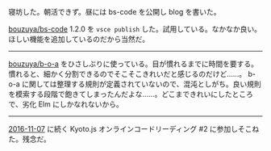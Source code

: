 寝坊した。朝活できず。昼には bs-code を公開し blog を書いた。

[bouzuya/bs-code][] 1.2.0 を `vsce publish` した。試用している。なかなか良い。ほしい機能を追加しているのだから当然だ。

-----

[bouzuya/b-o-a][] をひさしぶりに使っている。目が慣れるまでに時間を要する。慣れると、細かく分割できるのでそこそこきれいだと感じるのだけど……。 b-o-a に関しては整理する規則が定義されていないので、混沌としがち。良い規則を模索する段階で飽きてしまったんだよな……。どこまできれいにしたところで、劣化 Elm にしかなれないから。

-----

[2016-11-07][] に続く Kyoto.js オンラインコードリーディング #2 に参加しそこねた。残念だ。

[bouzuya/bs-code]: https://github.com/bouzuya/bs-code
[bouzuya/b-o-a]: https://github.com/bouzuya/b-o-a
[2016-11-07]: https://blog.bouzuya.net/2016/11/07/
